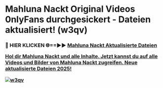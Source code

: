 # Mahluna Nackt Original Videos 0nlyFans durchgesickert - Dateien aktualisiert! (w3qv)

<h3>🔴 HIER KLICKEN 🌐==►► <a href="https://tinyurl.com/h6vf6nb8" rel="nofollow">Mahluna Nackt Aktualisierte Dateien

Hol dir Mahluna Nackt und alle Inhalte. Jetzt kannst du auf alle Videos und Bilder von Mahluna Nackt zugreifen. Neue aktualisierte Dateien 2025!

[![w3qv](https://i.imgur.com/sD4kR3V.gif)](https://tinyurl.com/h6vf6nb8)
